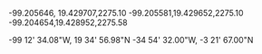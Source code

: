 -99.205646,
19.429707,2275.10
-99.205581,19.429652,2275.10
-99.204654,19.428952,2275.58

-99 12' 34.08"W, 19 34' 56.98"N
-34 54' 32.00"W, -3 21' 67.00"N

